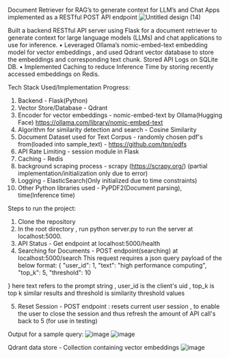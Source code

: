 Document Retriever for RAG’s to generate context for LLM’s and Chat Apps implemented as a RESTful POST API endpoint
![Untitled design (14)](https://github.com/user-attachments/assets/336aabb8-c83b-4d1c-9d0f-6b3082e26990)

Built a backend RESTful API server using Flask for a document retriever to generate context for large
language models (LLMs) and chat applications to use for inference.
• Leveraged Ollama’s nomic-embed-text embedding model for vector embeddings , and used Qdrant vector
database to store the embeddings and corresponding text chunk. Stored API Logs on SQLite DB.
• Implemented Caching to reduce Inference Time by storing recently accessed embeddings on Redis.




Tech Stack Used/Implementation Progress:
1. Backend - Flask(Python)
2. Vector Store/Database - Qdrant
3. Encoder for vector embeddings - nomic-embed-text by Ollama(Hugging Face) https://ollama.com/library/nomic-embed-text
4. Algorithm for similarity detection and search - Cosine Similarity 
5. Document Dataset used for Text Corpus - randomly chosen pdf's from(loaded into sample_text) - https://github.com/tpn/pdfs
6. API Rate Limiting - session module in Flask
7. Caching - Redis
8. background scraping process - scrapy (https://scrapy.org/) (partial implementation/initialization only due to error)
9. Logging - ElasticSearch(Only initialized due to time constraints)
10. Other Python libraries used - PyPDF2(Document parsing), time(Inference time)

Steps to run the project:
1. Clone the repository
2. In the root directory , run python server.py to run the server at localhost:5000.
3. API Status - Get endpoint at localhost:5000/health
4. Searching for Documents - POST endpoint(searching) at localhost:5000/search
   This request requires a json query payload of the below format:
   {
    "user_id": 1,
    "text": "high performance computing",
    "top_k": 5,
    "threshold": 10

  }
here text refers to the prompt string , user_id is the client's uid , top_k is top k similar results and threshold is similarity threshold values 

  5. Reset Session - POST endpoint : resets current user session , to enable the user to close the session and thus refresh the amount of API call's back to 5 (for use in testing) 
  
Output for a sample query:
![image](https://github.com/user-attachments/assets/73a388e2-6cb9-423b-a162-c804d3b80161)
![image](https://github.com/user-attachments/assets/f03ef3c2-a88e-4f71-9fb2-05d6968e8ab5)

Qdrant data store - Collection containing vector embeddings 
![image](https://github.com/user-attachments/assets/957175c1-8690-459d-ad38-ee23122cda8d)

